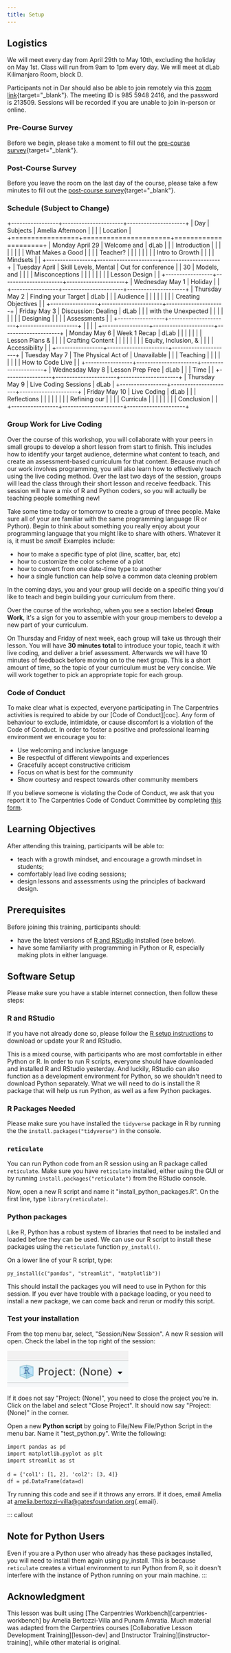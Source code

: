 ```yaml
---
title: Setup
---
```


## Logistics

We will meet every day from April 29th to May 10th, excluding the
holiday on May 1st. Class will run from 9am to 1pm every day. We will
meet at dLab Kilimanjaro Room, block D.

Participants not in Dar should also be able to join remotely via this
[zoom
link](https://zoom.us/j/98559482416?pwd=UzA3ZVFJNS9ZRnFYamhhUW1RVG5QUT09){target="_blank"}.
The meeting ID is 985 5948 2416, and the password is 213509. Sessions
will be recorded if you are unable to join in-person or online.

### Pre-Course Survey

Before we begin, please take a moment to fill out the [pre-course
survey](https://forms.gle/1eyZ96SjfWD9SLvc9){target="_blank"}.

### Post-Course Survey

Before you leave the room on the last day of the course, please take a few minutes to fill out the [post-course survey](https://forms.gle/he7CDQ2KXSjdMpkm9){target="_blank"}.

### Schedule (Subject to Change)

+-----------------+----------------------+---------------------+
| Day             | Subjects             | Amelia Afternoon    |
|                 |                      | Location            |
+=================+======================+=====================+
| Monday April 29 | Welcome and          | dLab                |
|                 | Introduction         |                     |
|                 |                      |                     |
|                 | What Makes a Good    |                     |
|                 | Teacher?             |                     |
|                 |                      |                     |
|                 | Intro to Growth      |                     |
|                 | Mindsets             |                     |
+-----------------+----------------------+---------------------+
| Tuesday April   | Skill Levels, Mental | Out for conference  |
| 30              | Models, and          |                     |
|                 | Misconceptions       |                     |
|                 |                      |                     |
|                 | Lesson Design        |                     |
+-----------------+----------------------+---------------------+
| Wednesday May 1 | Holiday              |                     |
+-----------------+----------------------+---------------------+
| Thursday May 2  | Finding your Target  | dLab                |
|                 | Audience             |                     |
|                 |                      |                     |
|                 | Creating Objectives  |                     |
+-----------------+----------------------+---------------------+
| Friday May 3    | Discussion: Dealing  | dLab                |
|                 | with the Unexpected  |                     |
|                 |                      |                     |
|                 | Designing            |                     |
|                 | Assessments          |                     |
+-----------------+----------------------+---------------------+
|                 |                      |                     |
+-----------------+----------------------+---------------------+
| Monday May 6    | Week 1 Recap         | dLab                |
|                 |                      |                     |
|                 | Lesson Plans &       |                     |
|                 | Crafting Content     |                     |
|                 |                      |                     |
|                 | Equity, Inclusion, & |                     |
|                 | Accessibility        |                     |
+-----------------+----------------------+---------------------+
| Tuesday May 7   | The Physical Act of  | Unavailable         |
|                 | Teaching             |                     |
|                 |                      |                     |
|                 | How to Code Live     |                     |
+-----------------+----------------------+---------------------+
| Wednesday May 8 | Lesson Prep Free     | dLab                |
|                 | Time                 |                     |
+-----------------+----------------------+---------------------+
| Thursday May 9  | Live Coding Sessions | dLab                |
+-----------------+----------------------+---------------------+
| Friday May 10   | Live Coding          | dLab                |
|                 | Reflections          |                     |
|                 |                      |                     |
|                 | Refining our         |                     |
|                 | Curricula            |                     |
|                 |                      |                     |
|                 | Conclusion           |                     |
+-----------------+----------------------+---------------------+

### Group Work for Live Coding

Over the course of this workshop, you will collaborate with your peers
in small groups to develop a short lesson from start to finish. This
includes how to identify your target audience, determine what content to
teach, and create an assessment-based curriculum for that content.
Because much of our work involves programming, you will also learn how
to effectively teach using the live coding method. Over the last two
days of the session, groups will lead the class through their short
lesson and receive feedback. This session will have a mix of R and
Python coders, so you will actually be teaching people something new!

Take some time today or tomorrow to create a group of three people. Make
sure all of your are familiar with the same programming language (R or
Python). Begin to think about something you really enjoy about your
programming language that you might like to share with others. Whatever
it is, it must be *small*! Examples include:

-   how to make a specific type of plot (line, scatter, bar, etc)
-   how to customize the color scheme of a plot
-   how to convert from one date-time type to another
-   how a single function can help solve a common data cleaning problem

In the coming days, you and your group will decide on a specific thing
you'd like to teach and begin building your curriculum from there.

Over the course of the workshop, when you see a section labeled **Group
Work**, it's a sign for you to assemble with your group members to
develop a new part of your curriculum.

On Thursday and Friday of next week, each group will take us through
their lesson. You will have **30 minutes total** to introduce your
topic, teach it with live coding, and deliver a brief assessment.
Afterwards we will have 10 minutes of feedback before moving on to the
next group. This is a short amount of time, so the topic of your
curriculum must be very concise. We will work together to pick an
appropriate topic for each group.

### Code of Conduct

To make clear what is expected, everyone participating in The
Carpentries activities is required to abide by our [Code of
Conduct][coc]. Any form of behaviour to exclude, intimidate, or cause
discomfort is a violation of the Code of Conduct. In order to foster a
positive and professional learning environment we encourage you to:

-   Use welcoming and inclusive language
-   Be respectful of different viewpoints and experiences
-   Gracefully accept constructive criticism
-   Focus on what is best for the community
-   Show courtesy and respect towards other community members

If you believe someone is violating the Code of Conduct, we ask that you
report it to The Carpentries Code of Conduct Committee by completing
[this form](https://goo.gl/forms/KoUfO53Za3apOuOK2).

## Learning Objectives

After attending this training, participants will be able to:

-   teach with a growth mindset, and encourage a growth mindset in
    students;
-   comfortably lead live coding sessions;
-   design lessons and assessments using the principles of backward
    design.

## Prerequisites

Before joining this training, participants should:

-   have the latest versions of [R and
    RStudio](https://bertozzivill.github.io/r-install-instructions)
    installed (see below).
-   have some familiarity with programming in Python or R, especially
    making plots in either language.

## Software Setup

Please make sure you have a stable internet connection, then follow
these steps:

### R and RStudio

If you have not already done so, please follow the [R setup
instructions](https://bertozzivill.github.io/r-install-instructions) to
download or update your R and RStudio.

This is a mixed course, with participants who are most comfortable in
either Python or R. In order to run R scripts, everyone should have
downloaded and installed R and RStudio yesterday. And luckily, RStudio
can also function as a development environment for Python, so we
shouldn't need to download Python separately. What we will need to do is
install the R package that will help us run Python, as well as a few
Python packages.

### R Packages Needed

Please make sure you have installed the `tidyverse` package in R by
running the the `install.packages("tidyverse")` in the console.

### `reticulate`

You can run Python code from an R session using an R package called
`reticulate`. Make sure you have `reticulate` installed, either using
the GUI or by running `install.packages("reticulate")` from the RStudio
console.

Now, open a new R script and name it "install_python_packages.R". On the
first line, type `library(reticulate)`.

### Python packages

Like R, Python has a robust system of libraries that need to be
installed and loaded before they can be used. We can use our R script to
install these packages using the `reticulate` function `py_install()`.

On a lower line of your R script, type:

```         
py_install(c("pandas", "streamlit", "matplotlib"))
```

This should install the packages you will need to use in Python for this
session. If you ever have trouble with a package loading, or you need to
install a new package, we can come back and rerun or modify this script.

### Test your installation

From the top menu bar, select, "Session/New Session". A new R session
will open. Check the label in the top right of the session:

![](fig/rstudio_project.png)

If it does not say "Project: (None)", you need to close the project
you're in. Click on the label and select "Close Project". It should now
say "Project: (None)" in the corner.

Open a new **Python script** by going to File/New File/Python Script in
the menu bar. Name it "test_python.py". Write the following:

```         
import pandas as pd
import matplotlib.pyplot as plt
import streamlit as st

d = {'col1': [1, 2], 'col2': [3, 4]}
df = pd.DataFrame(data=d)
```

Try running this code and see if it throws any errors. If it does, email
Amelia at
[amelia.bertozzi-villa\@gatesfoundation.org](mailto:amelia.bertozzi-villa@gatesfoundation.org){.email}.

::: callout
## Note for Python Users

Even if you are a Python user who already has these packages installed,
you will need to install them again using py_install. This is because
`reticulate` creates a virtual environment to run Python from R, so it
doesn't interfere with the instance of Python running on your main
machine.
:::

## Acknowledgment

This lesson was built using [The Carpentries
Workbench][carpentries-workbench] by Amelia Bertozzi-Villa and Punam
Amratia. Much material was adapted from the Carpentries courses
[Collaborative Lesson Development Training][lesson-dev] and [Instructor
Training][instructor-training], while other material is original.

